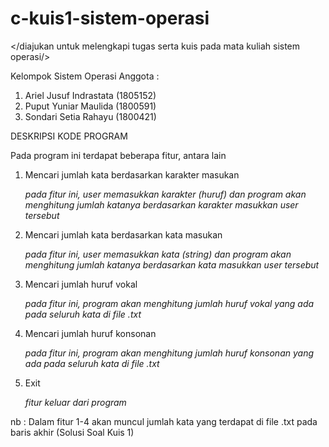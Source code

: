 # c-kuis1-sistem-operasi
&lt;/diajukan untuk melengkapi tugas serta kuis pada mata kuliah sistem operasi/>

Kelompok Sistem Operasi
Anggota :
1.  Ariel Jusuf Indrastata (1805152)
2.  Puput Yuniar Maulida (1800591)
3.  Sondari Setia Rahayu (1800421)

DESKRIPSI KODE PROGRAM

Pada program ini terdapat beberapa fitur, antara lain
1.  Mencari jumlah kata berdasarkan karakter masukan
    
    *pada fitur ini, user memasukkan karakter (huruf) dan 
    program akan menghitung jumlah katanya 
    berdasarkan karakter masukkan user tersebut*
2.  Mencari jumlah kata berdasarkan kata masukan
    
    *pada fitur ini,  user memasukkan kata (string) dan 
    program akan menghitung jumlah katanya 
    berdasarkan kata masukkan user tersebut*
3.  Mencari jumlah huruf vokal
    
    *pada fitur ini, program akan menghitung jumlah huruf vokal
    yang ada pada seluruh kata di file .txt*
4.  Mencari jumlah huruf konsonan
    
    *pada fitur ini, program akan menghitung jumlah huruf konsonan
    yang ada pada seluruh kata di file .txt*
5.  Exit
    
    *fitur keluar dari program*

nb  : Dalam fitur 1-4 akan muncul jumlah kata yang terdapat di file .txt pada baris akhir (Solusi Soal Kuis 1)
